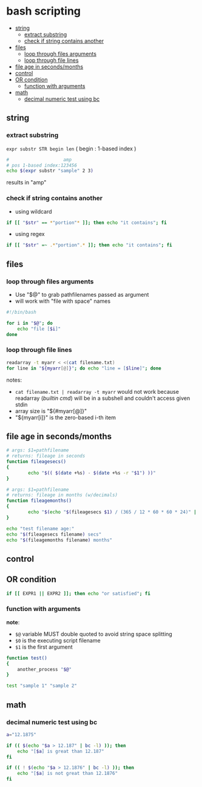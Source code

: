 # bash scripting

<!-- TOC -->
* [string](#string)
  + [extract substring](#extract-substring)
  + [check if string contains another](#check-if-string-contains-another)
* [files](#files)
  + [loop through files arguments](#loop-through-files-arguments)
  + [loop through file lines](#loop-through-file-lines)
* [file age in seconds/months](#file-age-in-secondsmonths)
* [control](#control)
* [OR condition](#or-condition)
  + [function with arguments](#function-with-arguments)
* [math](#math)
  + [decimal numeric test using bc](#decimal-numeric-test-using-bc)
<!-- TOCEND -->

## string

### extract substring

`expr substr STR begin len` ( begin : 1-based index )

```sh
#                    amp
# pos 1-based index:123456
echo $(expr substr "sample" 2 3)
```

results in "amp"

### check if string contains another

- using wildcard

```sh
if [[ "$str" == *"portion"* ]]; then echo "it contains"; fi
```

- using regex

```sh
if [[ "$str" =~ .*"portion".* ]]; then echo "it contains"; fi
```

## files

### loop through files arguments

- Use "$@" to grab pathfilenames passed as argument
- will work with "file with space" names

```sh
#!/bin/bash

for i in "$@"; do
	echo "file [$i]"
done
```

### loop through file lines

```sh
readarray -t myarr < <(cat filename.txt)
for line in "${myarr[@]}"; do echo "line = [$line]"; done
```

notes:
- `cat filename.txt | readarray -t myarr` would not work because readarray (*builtin cmd*) will be in a subshell and couldn't access given stdin
- array size is "${#myarr[@]}"
- "${myarr[i]}" is the zero-based i-th item

## file age in seconds/months

```sh
# args: $1=pathfilename
# returns: fileage in seconds
function fileagesecs()
{
        echo "$(( $(date +%s) - $(date +%s -r "$1") ))"
}

# args: $1=pathfilename
# returns: fileage in months (w/decimals)
function fileagemonths()
{
        echo "$(echo "$(fileagesecs $1) / (365 / 12 * 60 * 60 * 24)" | bc -l)"
}

echo "test filename age:"
echo "$(fileagesecs filename) secs"
echo "$(fileagemonths filename) months"
```

## control

## OR condition

```sh
if [[ EXPR1 || EXPR2 ]]; then echo "or satisfied"; fi
```

### function with arguments

**note**:
- `$@` variable MUST double quoted to avoid string space splitting
- `$0` is the executing script filename
- `$1` is the first argument

```sh
function test()
{
	another_process "$@"
}

test "sample 1" "sample 2"
```

## math

### decimal numeric test using bc

```sh
a="12.1875"

if (( $(echo "$a > 12.187" | bc -l) )); then
	echo "[$a] is great than 12.187"
fi

if (( ! $(echo "$a > 12.1876" | bc -l) )); then
	echo "[$a] is not great than 12.1876"
fi
```